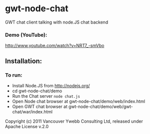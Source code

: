 gwt-node-chat
====

GWT chat client talking with node.JS chat backend

### Demo (YouTube):
http://www.youtube.com/watch?v=NRT7_-smVbo

Installation:
-------------

### To run:
* Install Node.JS from http://nodejs.org/
* cd gwt-node-chat/demo
* Run the Chat server `node chat.js`	
* Open Node chat browser at gwt-node-chat/demo/web/index.html
* Open GWT chat browser at gwt-node-chat/demo/web/gwt-chat/war/index.html 

Copyright (c) 2011 Vancouver Ywebb Consulting Ltd, released under Apache License v.2.0